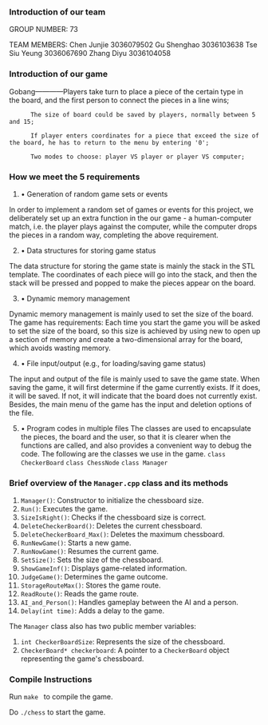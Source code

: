 ### Introduction of our team
GROUP NUMBER: 73

TEAM MEMBERS:
Chen Junjie 3036079502
Gu Shenghao  3036103638
Tse Siu Yeung  3036067690
Zhang Diyu  3036104058




### Introduction of our game
Gobang————Players take turn to place a piece of the certain type in  
          the board, and the first person to connect the pieces in a line wins;

          The size of board could be saved by players, normally between 5 and 15;

          If player enters coordinates for a piece that exceed the size of the board, he has to return to the menu by entering '0';

          Two modes to choose: player VS player or player VS computer;




### How we meet the 5 requirements
1. •  Generation of random game sets or events

In order to implement a random set of games or events for this project, we deliberately set up an extra function in the our game - a human-computer match, i.e. the player plays against the computer, while the computer drops the pieces in a random way, completing the above requirement.

2. •  Data structures for storing game status

The data structure for storing the game state is mainly the stack in the STL template. The coordinates of each piece will go into the stack, and then the stack will be pressed and popped to make the pieces appear on the board.

3. •  Dynamic memory management

Dynamic memory management is mainly used to set the size of the board. The game has requirements: 
Each time you start the game you will be asked to set the size of the board, so this size is achieved by using new to open up a section of memory and create a two-dimensional array for the board, which avoids wasting memory. 

4. •  File input/output (e.g., for loading/saving game status)

The input and output of the file is mainly used to save the game state. When saving the game, it will first determine if the game currently exists. If it does, it will be saved. If not, it will indicate that the board does not currently exist. Besides, the main menu of the game has the input and deletion options of the file.

5.  •  Program codes in multiple files
The classes are used to encapsulate the pieces, the board and the user, so that it is clearer when the functions are called, and also provides a convenient way to debug the code. The following are the classes we use in the game.
 `class CheckerBoard`
 `class ChessNode`
 `class Manager`
 
 ### Brief overview of the `Manager.cpp` class and its methods
 
1. `Manager()`: Constructor to initialize the chessboard size.
2. `Run()`: Executes the game.
3. `SizeIsRight()`: Checks if the chessboard size is correct.
4. `DeleteCheckerBoard()`: Deletes the current chessboard.
5. `DeleteCheckerBoard_Max()`: Deletes the maximum chessboard.
6. `RunNewGame()`: Starts a new game.
7. `RunNowGame()`: Resumes the current game.
8. `SetSize()`: Sets the size of the chessboard.
9. `ShowGameInf()`: Displays game-related information.
10. `JudgeGame()`: Determines the game outcome.
11. `StorageRouteMax()`: Stores the game route.
12. `ReadRoute()`: Reads the game route.
13. `AI_and_Person()`: Handles gameplay between the AI and a person.
14. `Delay(int time)`: Adds a delay to the game.

The `Manager` class also has two public member variables:
1. `int CheckerBoardSize`: Represents the size of the chessboard.
2. `CheckerBoard* checkerboard`: A pointer to a `CheckerBoard` object representing the game's chessboard.
 


### Compile Instructions

Run ```make ``` to compile the game.

Do ```./chess``` to start the game.

 
 
 




